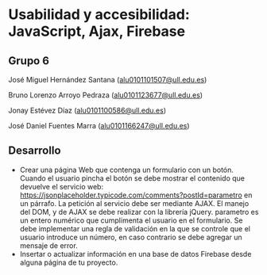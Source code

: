 # Usabilidad y accesibilidad: JavaScript, Ajax, Firebase

## Grupo 6

José Miguel Hernández Santana
(alu0101101507@ull.edu.es)

Bruno Lorenzo Arroyo Pedraza
(alu0101123677@ull.edu.es)

Jonay Estévez Díaz
(alu0101100586@ull.edu.es)

José Daniel Fuentes Marra
(alu0101166247@ull.edu.es)

## Desarrollo

  * Crear una página Web que contenga un formulario con un botón. Cuando el usuario pincha el botón se debe mostrar el contenido que devuelve el servicio web: https://jsonplaceholder.typicode.com/comments?postId=parametro en un párrafo. La petición al servicio debe ser mediante AJAX. El manejo del DOM, y de AJAX se debe realizar con la librería jQuery. parametro es un entero numérico que cumplimenta el usuario en el formulario. Se debe implementar una regla de validación en la que se controle que el usuario introduce un número, en caso contrario se debe agregar un mensaje de error.
  * Insertar o  actualizar información en una base de datos Firebase desde alguna página de tu proyecto.

